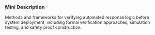 ### Mini Description

Methods and frameworks for verifying automated response logic before system deployment, including formal verification approaches, simulation testing, and safety proof construction.

